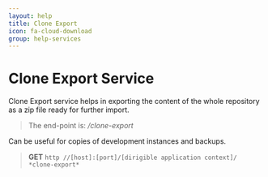 ```yaml
---
layout: help
title: Clone Export
icon: fa-cloud-download
group: help-services
---
```


Clone Export Service
===

Clone Export service helps in exporting the content of the whole repository as a zip file ready for further import.

> The end-point is: */clone-export*

Can be useful for copies of development instances and backups.

> **GET** `http //[host]:[port]/[dirigible application context]/ *clone-export*`
